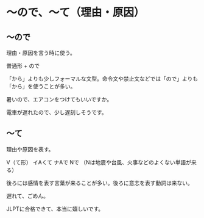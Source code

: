 # 〜ので、〜て（理由・原因）


## 〜ので
理由・原因を言う時に使う。

普通形 + ので

「から」よりも少しフォーマルな文型。命令文や禁止文などでは「ので」よりも「から」を使うことが多い。

暑いので、エアコンをつけてもいいですか。

電車が遅れたので、少し遅刻しそうです。

## 〜て
理由や原因を表す。

V（て形） イAくて ナAで Nで （Nは地震や台風、火事などのよくない単語が来る）

後ろには感情を表す言葉が来ることが多い。後ろに意志を表す動詞は来ない。

遅れて、ごめん。

JLPTに合格できて、本当に嬉しいです。

